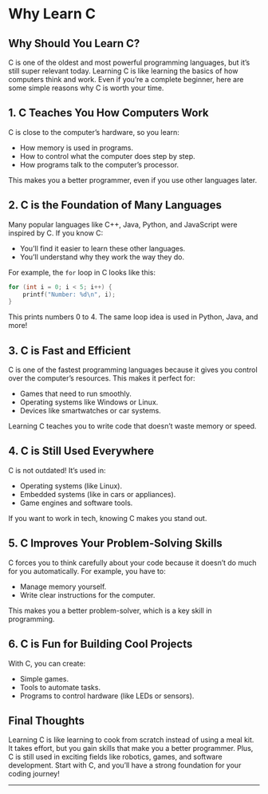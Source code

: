 # Why Learn C

## Why Should You Learn C?

C is one of the oldest and most powerful programming languages, but it’s still super relevant today. Learning C is like learning the basics of how computers think and work. Even if you’re a complete beginner, here are some simple reasons why C is worth your time.

## 1. C Teaches You How Computers Work

C is close to the computer’s hardware, so you learn:

- How memory is used in programs.
- How to control what the computer does step by step.
- How programs talk to the computer’s processor.

This makes you a better programmer, even if you use other languages later.

## 2. C is the Foundation of Many Languages

Many popular languages like C++, Java, Python, and JavaScript were inspired by C. If you know C:

- You’ll find it easier to learn these other languages.
- You’ll understand why they work the way they do.

For example, the `for` loop in C looks like this:

```c
for (int i = 0; i < 5; i++) {
    printf("Number: %d\n", i);
}
```

This prints numbers 0 to 4. The same loop idea is used in Python, Java, and more!

## 3. C is Fast and Efficient

C is one of the fastest programming languages because it gives you control over the computer’s resources. This makes it perfect for:

- Games that need to run smoothly.
- Operating systems like Windows or Linux.
- Devices like smartwatches or car systems.

Learning C teaches you to write code that doesn’t waste memory or speed.

## 4. C is Still Used Everywhere

C is not outdated! It’s used in:

- Operating systems (like Linux).
- Embedded systems (like in cars or appliances).
- Game engines and software tools.

If you want to work in tech, knowing C makes you stand out.

## 5. C Improves Your Problem-Solving Skills

C forces you to think carefully about your code because it doesn’t do much for you automatically. For example, you have to:

- Manage memory yourself.
- Write clear instructions for the computer.

This makes you a better problem-solver, which is a key skill in programming.

## 6. C is Fun for Building Cool Projects

With C, you can create:

- Simple games.
- Tools to automate tasks.
- Programs to control hardware (like LEDs or sensors).

## Final Thoughts

Learning C is like learning to cook from scratch instead of using a meal kit. It takes effort, but you gain skills that make you a better programmer. Plus, C is still used in exciting fields like robotics, games, and software development. Start with C, and you’ll have a strong foundation for your coding journey!

---
